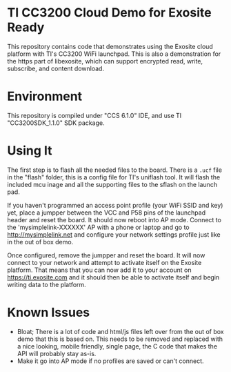 # TI CC3200 Cloud Demo for Exosite Ready

This repository contains code that demonstrates using the Exosite cloud platform
with TI's CC3200 WiFi launchpad.
This is also a demonstration for the https part of libexosite, which can support encrypted read, write, subscribe, and content download.

# Environment

This repository is compiled under "CCS 6.1.0" IDE, and use TI "CC3200SDK_1.1.0" SDK package.

# Using It

The first step is to flash all the needed files to the board. There is a `.ucf`
file in the "flash" folder, this is a config file for TI's uniflash tool. It
will flash the included mcu inage and all the supporting files to the sflash
on the launch pad.

If you haven't programmed an access point profile (your WiFi SSID and key) yet,
place a jumpper between the VCC and P58 pins of the launchpad header and reset
the board. It should now reboot into AP mode. Connect to the
'mysimplelink-XXXXXX' AP with a phone or laptop and go to
http://mysimplelink.net and configure your network settings profile just like
in the out of box demo.

Once configured, remove the jumpper and reset the board. It will now connect to
your network and attempt to activate itself on the Exosite platform. That means
that you can now add it to your account on https://ti.exosite.com and it should
then be able to activate itself and begin writing data to the platform.

# Known Issues

* Bloat; There is a lot of code and html/js files left over from the out of box
  demo that this is based on. This needs to be removed and replaced with a nice
  looking, mobile friendly, single page, the C code that makes the API will
  probably stay as-is.
* Make it go into AP mode if no profiles are saved or can't connect.
